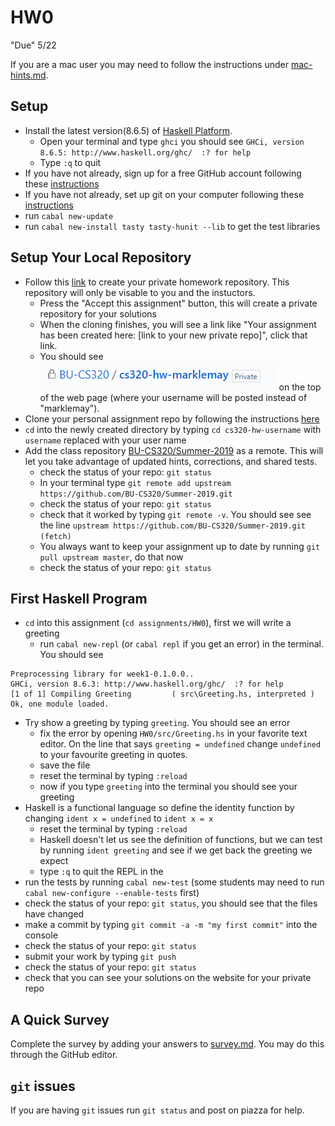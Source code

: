 # HW0
"Due" 5/22

If you are a mac user you may need to follow the instructions under [mac-hints.md](mac-hints.md).

## Setup
* Install the latest version(8.6.5) of [Haskell Platform](https://www.haskell.org/platform/). 
  - Open your terminal and type ```ghci``` you should see ```GHCi, version 8.6.5: http://www.haskell.org/ghc/  :? for help```
  - Type ```:q``` to quit
* If you have not already, sign up for a free GitHub account following these [instructions](https://help.github.com/articles/signing-up-for-a-new-github-account/)
* If you have not already, set up git on your computer following these [instructions](https://help.github.com/articles/set-up-git/)
* run ```cabal new-update```
* run ```cabal new-install tasty tasty-hunit --lib``` to get the test libraries

## Setup Your Local Repository
* Follow this [link](https://classroom.github.com/a/MTZWeHTk) to create your private homework repository.  This repository will only be visable to you and the instuctors.
  * Press the "Accept this assignment" button, this will create a private repository for your solutions
  * When the cloning finishes, you will see a link like "Your assignment has been created here: [link to your new private repo]", click that link.
  * You should see ![Lock icon BU-CS320/cs320-hw- your user name Private](img/private-repo.png) on the top of the web page (where your username will be posted instead of "marklemay").
* Clone your personal assignment repo by following the instructions [here](https://help.github.com/articles/cloning-a-repository/)
* ```cd``` into the newly created directory by typing ```cd cs320-hw-username``` with ```username``` replaced with your user name
* Add the class repository [BU-CS320/Summer-2019](https://github.com/BU-CS320/Summer-2019) as a remote. This will let you take advantage of updated hints, corrections, and shared tests. 
  * check the status of your repo: ```git status```
  * In your terminal type ```git remote add upstream https://github.com/BU-CS320/Summer-2019.git```
  * check the status of your repo: ```git status```
  * check that it worked by typing ```git remote -v```.  You should see see the line ```upstream https://github.com/BU-CS320/Summer-2019.git (fetch)```
  * You always want to keep your assignment up to date by running ```git pull upstream master```, do that now
  * check the status of your repo: ```git status```
  
## First Haskell Program
* ```cd```  into this assignment (```cd assignments/HW0```), first we will write a greeting
  * run ```cabal new-repl``` (or ```cabal repl``` if you get an error) in the terminal.  You should see 
```
Preprocessing library for week1-0.1.0.0..
GHCi, version 8.6.3: http://www.haskell.org/ghc/  :? for help
[1 of 1] Compiling Greeting         ( src\Greeting.hs, interpreted )
Ok, one module loaded.
```
* Try show a greeting by typing ```greeting```.  You should see an error
  * fix the error by opening ```HW0/src/Greeting.hs``` in your favorite text editor.  On the line that says ```greeting = undefined``` change ```undefined``` to your favourite greeting in quotes.
  * save the file
  * reset the terminal by typing ```:reload```
  * now if you type ```greeting``` into the terminal you should see your greeting
* Haskell is a functional language so define the identity function by changing ```ident x = undefined``` to  ```ident x = x```
  * reset the terminal by typing ```:reload```
  * Haskell doesn't let us see the definition of functions, but we can test by running ```ident greeting``` and see if we get back the greeting we expect
  * type ```:q``` to quit the REPL in the 
* run the tests by running ```cabal new-test``` (some students may need to run ```cabal new-configure --enable-tests``` first)
* check the status of your repo: ```git status```, you should see that the files have changed
* make a commit by typing ```git commit -a -m "my first commit"``` into the console
* check the status of your repo: ```git status```
* submit your work by typing ```git push```
* check the status of your repo: ```git status```
* check that you can see your solutions on the website for your private repo


## A Quick Survey
Complete the survey by adding your answers to [survey.md](survey.md).  You may do this through the GitHub editor.

## ```git``` issues
If you are having ```git``` issues run ```git status``` and post on piazza for help.
